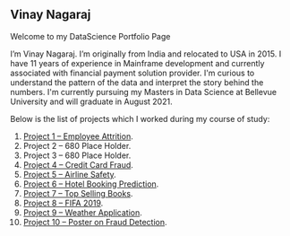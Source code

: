 ## Vinay Nagaraj

Welcome to my DataScience Portfolio Page

I’m Vinay Nagaraj. I’m originally from India and relocated to USA in 2015. I have 11 years of experience in Mainframe development and currently associated with financial payment solution provider. I'm curious to understand the pattern of the data and interpret the story behind the numbers. I'm currently pursuing my Masters in Data Science at Bellevue University and will graduate in August 2021. 

Below is the list of projects which I worked during my course of study:

1)	[Project 1 – Employee Attrition](https://github.com/vinaynagaraj88/vinaynagaraj88.github.io/tree/main/P1%20-%20Employee%20Attrition).  
2)	Project 2 – 680 Place Holder.  
3)	Project 3 – 680 Place Holder.  
4)	[Project 4 – Credit Card Fraud](https://github.com/vinaynagaraj88/vinaynagaraj88.github.io/blob/main/P4%20-%20Credit%20Card%20Fraud/README.md).  
5)	[Project 5 – Airline Safety](https://github.com/vinaynagaraj88/vinaynagaraj88.github.io/tree/main/P5%20-%20Airline%20Safety).  
6)	[Project 6 – Hotel Booking Prediction](https://github.com/vinaynagaraj88/vinaynagaraj88.github.io/tree/main/P6%20-%20Hotel%20Booking%20Prediction).  
7)	[Project 7 – Top Selling Books](https://github.com/vinaynagaraj88/vinaynagaraj88.github.io/tree/main/P7%20-%20Top%20Selling%20Books).  
8)	[Project 8 – FIFA 2019](https://github.com/vinaynagaraj88/vinaynagaraj88.github.io/tree/main/P8%20-%20FIFA%202019).  
9)	[Project 9 – Weather Application](https://github.com/vinaynagaraj88/vinaynagaraj88.github.io/tree/main/P9%20-%20Weather%20Application).  
10)	[Project 10 – Poster on Fraud Detection](https://github.com/vinaynagaraj88/vinaynagaraj88.github.io/tree/main/P10%20-%20Poster%20on%20Fraud%20Detection).  
